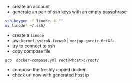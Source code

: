 - create an account
- generate an pair of ssh keys with an empty passphrase
```sh
ssh-keygen -f linode -N ""
mv linode* ~/.ssh/
```
- create a `linode`
- pw: `kormef-sycroN-fecwo9` | `mezjup-gorcic-6qiXfa`
- try to connect to ssh
- copy compose file
```
scp  docker-compose.yml root@<host>:/root/    
```
- compose the freshly copied docker
- check url now with generated host ip

